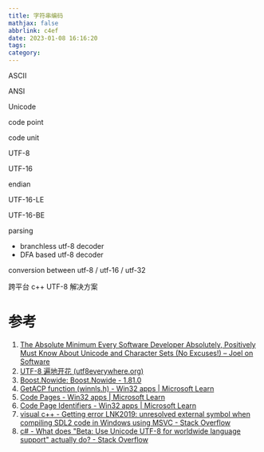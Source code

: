 ```yaml
---
title: 字符串编码
mathjax: false
abbrlink: c4ef
date: 2023-01-08 16:16:20
tags:
category:
---
```

<!-- more -->

ASCII

ANSI

Unicode

code point

code unit

UTF-8 

UTF-16

endian

UTF-16-LE

UTF-16-BE

parsing

- branchless utf-8 decoder
- DFA based utf-8 decoder

conversion between utf-8 / utf-16 / utf-32



跨平台 c++ UTF-8 解决方案

# 参考

1. [The Absolute Minimum Every Software Developer Absolutely, Positively Must Know About Unicode and Character Sets (No Excuses!) – Joel on Software](https://www.joelonsoftware.com/2003/10/08/the-absolute-minimum-every-software-developer-absolutely-positively-must-know-about-unicode-and-character-sets-no-excuses/)
2. [UTF-8 遍地开花 (utf8everywhere.org)](https://utf8everywhere.org/zh-cn)
3. [Boost.Nowide: Boost.Nowide - 1.81.0](https://www.boost.org/doc/libs/1_81_0/libs/nowide/doc/html/index.html)
4. [GetACP function (winnls.h) - Win32 apps | Microsoft Learn](https://learn.microsoft.com/en-us/windows/win32/api/winnls/nf-winnls-getacp)
5. [Code Pages - Win32 apps | Microsoft Learn](https://learn.microsoft.com/en-us/windows/win32/intl/code-pages?source=recommendations)
6. [Code Page Identifiers - Win32 apps | Microsoft Learn](https://learn.microsoft.com/en-us/windows/win32/intl/code-page-identifiers)
7. [visual c++ - Getting error LNK2019: unresolved external symbol when compiling SDL2 code in Windows using MSVC - Stack Overflow](https://stackoverflow.com/questions/61449854/getting-error-lnk2019-unresolved-external-symbol-when-compiling-sdl2-code-in-wi)
8. [c# - What does "Beta: Use Unicode UTF-8 for worldwide language support" actually do? - Stack Overflow](https://stackoverflow.com/questions/56419639/what-does-beta-use-unicode-utf-8-for-worldwide-language-support-actually-do)


